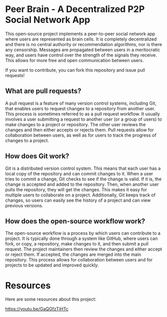 # Peer Brain - A Decentralized P2P Social Network App

This open-source project implements a peer-to-peer social network app where users are represented as brain cells. It is completely decentralized and there is no central authority or recommendation algorithms, nor is there any censorship. Messages are propagated between users in a meritocratic way, and users have control over the strength of the signals they receive. This allows for more free and open communication between users.

If you want to contribute, you can fork this repository and issue pull requests!

## What are pull requests?

A pull request is a feature of many version control systems, including Git, that enables users to request changes to a repository from another user. This process is sometimes referred to as a pull request workflow. It usually involves a user submitting a request to another user (or a group of users) to make changes to a project or repository. The other user reviews the changes and then either accepts or rejects them. Pull requests allow for collaboration between users, as well as for users to track the progress of changes to a project.

## How does Git work?

Git is a distributed version control system. This means that each user has a local copy of the repository and can commit changes to it. When a user tries to commit a change, Git checks to see if the change is valid. If it is, the change is accepted and added to the repository. Then, when another user pulls the repository, they will get the changes. This makes it easy for multiple users to collaborate on a project. Additionally, Git keeps track of changes, so users can easily see the history of a project and can view previous versions.

## How does the open-source workflow work?

The open-source workflow is a process by which users can contribute to a project. It is typically done through a system like GitHub, where users can fork, or copy, a repository, make changes to it, and then submit a pull request. The project maintainers then review the changes and either accept or reject them. If accepted, the changes are merged into the main repository. This process allows for collaboration between users and for projects to be updated and improved quickly.

# Resources

Here are some resources about this project:

https://youtu.be/GaQGfzTiHTc
